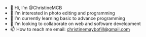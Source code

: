 - 👋 Hi, I’m @ChristineMCB
- 👀 I’m interested in photo editing and programming
- 🌱 I’m currently learning basic to advance programming
- 💞️ I’m looking to collaborate on web and software development
- 📫 How to reach me email: christinemaybofill@gmail.com

<!---
ChristineMCB/ChristineMCB is a ✨ special ✨ repository because its `README.md` (this file) appears on your GitHub profile.
You can click the Preview link to take a look at your changes.
--->
